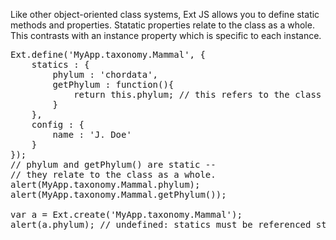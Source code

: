 Like other object-oriented class systems, Ext JS allows you to define static methods and properties.
Statatic properties relate to the class as a whole. This contrasts with an instance property which is specific to each instance.

<pre class="runnable">
Ext.define('MyApp.taxonomy.Mammal', {
    statics : {
        phylum : 'chordata',
        getPhylum : function(){
            return this.phylum; // this refers to the class
        }
    },
    config : {
        name : 'J. Doe'
    }
});
// phylum and getPhylum() are static -- 
// they relate to the class as a whole. 
alert(MyApp.taxonomy.Mammal.phylum);
alert(MyApp.taxonomy.Mammal.getPhylum());

var a = Ext.create('MyApp.taxonomy.Mammal');
alert(a.phylum); // undefined: statics must be referenced statically
</pre>